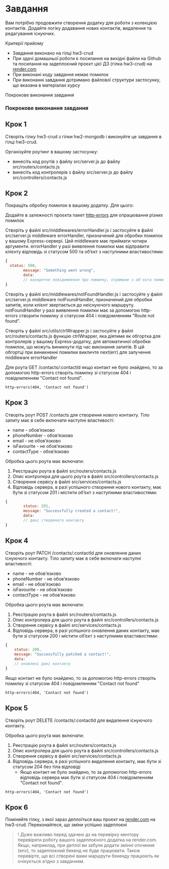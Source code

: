# Завдання

Вам потрібно продовжити створення додатку для роботи з колекцією контактів. Додайте логіку додавання нових контактів, видалення та редагування існуючих.

Критерії прийому

- Завдання виконано на гілці hw3-crud
- При здачі домашньої роботи є посилання на вихідні файли на Github та посилання на задеплоєний проєкт цієї ДЗ (гілка hw3-crud) на [render.com](https://render.com/)
- При виконані коду завдання немає помилок
- При виконанні завдання дотримано файлової структури застосунку, що вказана в матеріалах курсу

Покрокове виконання завдання

### Покрокове виконання завдання

## Крок 1

Створіть гілку hw3-crud з гілки hw2-mongodb і виконуйте це завдання в гілці hw3-crud.

Організуйте роутинг в вашому застосунку:

- винесіть код роутів з файлу src/server.js до файлу src/routers/contacts.js
- винесіть код контролерів з файлу src/server.js до файлу src/controllers/contacts.js

## Крок 2

Покращіть обробку помилок в вашому додатку. Для цього:

Додайте в залежності проєкта пакет [http-errors](https://www.npmjs.com/package/http-errors) для опрацювання різних помилок

Створіть у файлі src/middlewares/errorHandler.js і застосуйте в файлі src/server.js middleware errorHandler, призначений для обробки помилок у вашому Express-сервері. Цей middleware має приймати чотири aргументи. errorHandler у разі виявлення помилки має відправити клієнту відповідь зі статусом 500 та об’єкт з наступними властивостями:

```javascript
{
  status: 500,
		message: "Something went wrong",
		data:
		// конкретне повідомлення про помилку, отримане з об'єкта помилки
}
```

Створіть у файлі src/middlewares/notFoundHandler.js і застосуйте у файлі src/server.js middleware notFoundHandler, призначений для обробки запитів, коли клієнт звертається до неіснуючого маршруту. notFoundHandler у разі виявлення помилки має за допомогою http-errors створити помилку зі статусом 404 і повідомленням "Route not found".

Створіть у файлі src/utils/ctrlWrapper.js і застосуйте у файлі src/routers/contacts.js функцію ctrlWrapper, яка діятиме як обгортка для контролерів у вашому Express-додатку, для автоматичної обробки помилок, що можуть виникнути під час виконання запитів. В цій обгортці при виникненні помилки викличте next(err) для залучення middleware errorHandler

Для роута GET /contacts/:contactId якщо контакт не було знайдено, то за допомогою http-errors створіть помилку зі статусом 404 і повідомленням "Contact not found".

```
http-errors(404, 'Contact not found')
```

## Крок 3

Створіть роут POST /contacts для створення нового контакту. Тіло запиту має в себе включати наступні властивості:

- name - обов’язково
- phoneNumber - обов’язково
- email - не обовʼязково
- isFavourite - не обовʼязково
- contactType - обовʼязково

Обробка цього роута має включати:

1. Реєстрацію роута в файлі src/routers/contacts.js
2. Опис контролера для цього роута в файлі src/controllers/contacts.js
3. Створення сервісу в файлі src/services/contacts.js
4. Відповідь сервера, в разі успішного створення нового контакту, має бути зі статусом 201 і містити об’єкт з наступними властивостями:

```javascript
{
		status: 201,
		message: "Successfully created a contact!",
		data:
		// дані створеного контакту
}
```

## Крок 4

Створіть роут PATCH /contacts/:contactId для оновлення даних існуючого контакту. Тіло запиту має в себе включати наступні властивості:

- name - не обов’язково
- phoneNumber - не обов’язково
- email - не обовʼязково
- isFavourite - не обовʼязково
- contactType - не обовʼязково

Обробка цього роута має включати:

1. Реєстрацію роута в файлі src/routers/contacts.js
2. Опис контролера для цього роута в файлі src/controllers/contacts.js
3. Створення сервісу в файлі src/services/contacts.js
4. Відповідь сервера, в разі успішного оновлення даних контакту, має бути зі статусом 200 і містити об’єкт з наступними властивостями:

```javascript
{
	status: 200,
	message: "Successfully patched a contact!",
	data:
	// оновлені дані контакту
}
```

Якщо контакт не було знайдено, то за допомогою http-errors створіть помилку зі статусом 404 і повідомленням "Contact not found"

```
http-errors(404, 'Contact not found')
```

## Крок 5

Створіть роут DELETE /contacts/:contactId для видалення існуючого контакту.

Обробка цього роута має включати:

1. Реєстрацію роута в файлі src/routers/contacts.js
2. Опис контролера для цього роута в файлі src/controllers/contacts.js
3. Створення сервісу в файлі src/services/contacts.js
4. Відповідь сервера, в разі успішного видалення контакту, має бути зі статусом 204 без тіла відповіді
   - Якщо контакт не було знайдено, то за допомогою http-errors відповідь сервера має бути зі статусом 404 і повідомленням "Contact not found".

```
http-errors(404, 'Contact not found')
```

## Крок 6

Поміняйте гілку, з якої зараз деплоїться ваш проєкт на [render.com](https://render.com/) на hw3-crud. Переконайтеся, що зміни успішно задеплоєні

> ! Дуже важливо перед здачею дз на перевірку ментору перевіряти роботу вашого задеплоєного додатка на render.com. Якщо, наприклад, при деплої ви забули додати змінні оточення (env), то задеплоєний бекенд не буде працювати. Також перевірте, що всі створені вами маршрути бекенду працюють як очікується згідно з завданням.
